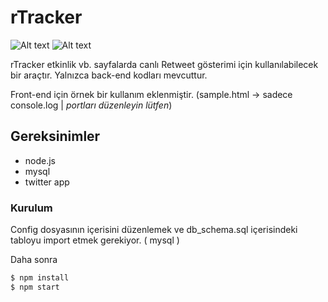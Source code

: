 # rTracker

![Alt text](http://i.imgur.com/kSRxYb0.png)
![Alt text](http://i.imgur.com/UBQC8if.png)


rTracker etkinlik vb. sayfalarda canlı Retweet gösterimi için kullanılabilecek bir araçtır. Yalnızca back-end kodları mevcuttur.

Front-end için örnek bir kullanım eklenmiştir.
(sample.html -> sadece console.log | *portları düzenleyin lütfen*)

## Gereksinimler

*   node.js
*   mysql
*   twitter app


### Kurulum

Config dosyasının içerisini düzenlemek ve db_schema.sql içerisindeki tabloyu import etmek gerekiyor. ( mysql )

Daha sonra

```sh
$ npm install
$ npm start

```
